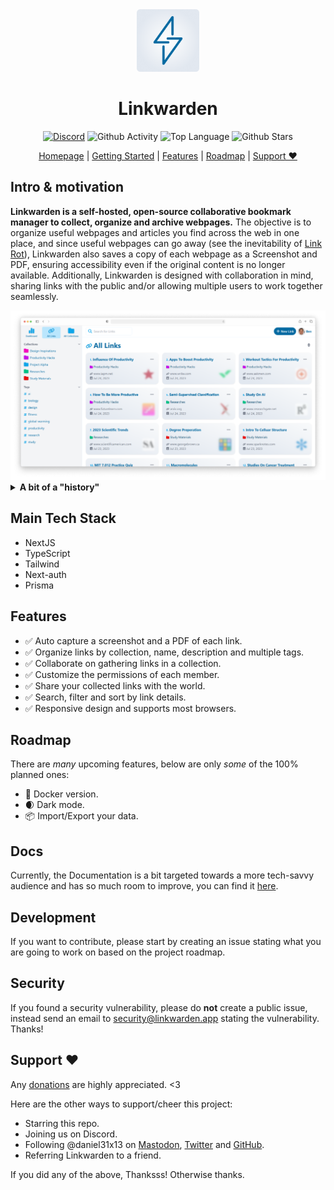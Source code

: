 <div align="center">
  <img src="./assets/icon.png" width="100px" />
  <h1>Linkwarden</h1>

<a href="https://discord.com/invite/CtuYV47nuJ"><img src="https://img.shields.io/discord/1117993124669702164?logo=discord&style=flat-square" alt="Discord"></a>
<img src="https://img.shields.io/github/commit-activity/m/linkwarden/linkwarden?style=flat-square" alt="Github Activity">
<img src="https://img.shields.io/github/languages/top/linkwarden/linkwarden?style=flat-square" alt="Top Language">
<img src="https://img.shields.io/github/stars/linkwarden/linkwarden?style=flat-square" alt="Github Stars">

</div>

<div align='center'>

[Homepage](https://linkwarden.app) | [Getting Started](https://docs.linkwarden.app/getting-started) | [Features](https://github.com/linkwarden/linkwarden#features) | [Roadmap](https://github.com/linkwarden/linkwarden#roadmap) | [Support ❤](https://github.com/linkwarden/linkwarden#support-)

</div>

## Intro & motivation

**Linkwarden is a self-hosted, open-source collaborative bookmark manager to collect, organize and archive webpages.** The objective is to organize useful webpages and articles you find across the web in one place, and since useful webpages can go away (see the inevitability of [Link Rot](https://www.howtogeek.com/786227/what-is-link-rot-and-how-does-it-threaten-the-web/)), Linkwarden also saves a copy of each webpage as a Screenshot and PDF, ensuring accessibility even if the original content is no longer available.
Additionally, Linkwarden is designed with collaboration in mind, sharing links with the public and/or allowing multiple users to work together seamlessly.

<img src="./assets/showcase_image.png" />

<details>
<summary><b>A bit of a "history"</b></summary>
Linkwarden has been completely rebuilt and redesigned from ground up, so pretty much the only thing it has in common with its predecessor is the idea behind it - bookmark management.

**What happened to the old version?**
We highly recommend you **not** to use the old version as it is no longer maintained and has much less features. But anyway if you really wanna check it out, here it is in [this repo](https://github.com/linkwarden/linkwarden-old).

</details>

## Main Tech Stack

- NextJS
- TypeScript
- Tailwind
- Next-auth
- Prisma

## Features

- ✅ Auto capture a screenshot and a PDF of each link.
- ✅ Organize links by collection, name, description and multiple tags.
- ✅ Collaborate on gathering links in a collection.
- ✅ Customize the permissions of each member.
- ✅ Share your collected links with the world.
- ✅ Search, filter and sort by link details.
- ✅ Responsive design and supports most browsers.

## Roadmap

There are _many_ upcoming features, below are only _some_ of the 100% planned ones:

- 🐳 Docker version.
- 🌒 Dark mode.
- 📦 Import/Export your data.

## Docs

Currently, the Documentation is a bit targeted towards a more tech-savvy audience and has so much room to improve, you can find it [here](https://docs.linkwarden.app).

## Development

If you want to contribute, please start by creating an issue stating what you are going to work on based on the project roadmap.

## Security

If you found a security vulnerability, please do **not** create a public issue, instead send an email to security@linkwarden.app stating the vulnerability. Thanks!

## Support ❤

Any [donations](https://opencollective.com/linkwarden) are highly appreciated. <3

Here are the other ways to support/cheer this project:

- Starring this repo.
- Joining us on Discord.
- Following @daniel31x13 on [Mastodon](https://mastodon.social/@daniel31x13), [Twitter](https://twitter.com/daniel31x13) and [GitHub](https://github.com/daniel31x13).
- Referring Linkwarden to a friend.

If you did any of the above, Thanksss! Otherwise thanks.
